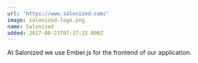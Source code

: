 ```yaml
---
url: 'https://www.salonized.com/'
image: salonized-logo.png
name: Salonized
added: 2017-08-23T07:37:32.000Z
---
```

At Salonized we use Ember.js for the frontend of our application.
